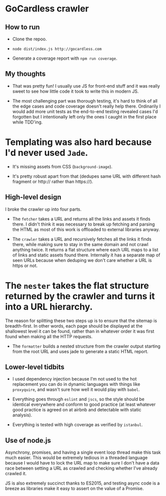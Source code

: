 # GoCardless crawler

## How to run

* Clone the repoo.

* `node dist/index.js http://gocardless.com`

* Generate a coverage report with `npm run coverage`.

## My thoughts

* That was pretty fun! I usually use JS for front-end stuff and it was really sweet to see how
little code it took to write this in modern JS.

* The most challenging part was thorough testing, it's hard to think of all the edge cases and
code coverage doesn't really help there. Ordinarily I would add more unit tests as the end-to-end
testing revealed cases I'd forgotten but I intentionally left only the ones I caught in the
first place while TDD'ing.

# Templating was also hard because I'd never used `Jade`.

* It's missing assets from CSS (`background-image`).

* It's pretty robust apart from that (dedupes same URL with different hash fragment or
http:// rather than https://).

## High-level design

I broke the crawler up into four parts.

* The `fetcher` takes a URL and returns all the links and assets it finds there. I didn't think it
was necessary to break up fetching and parsing the HTML as most of this work is offloaded to
external libraries anyway.

* The `crawler` takes a URL and recursively fetches all the links it finds there, while making sure
to stay in the same domain and not crawl anything twice. It returns a flat structure where
each URL maps to a list of links and static assets found there. Internally it has a separate
map of seen URLs because when deduping we don't care whether a URL is https or not.

# The `nester` takes the flat structure returned by the crawler and turns it into a URL hierarchy.
The reason for splitting these two steps up is to ensure that the sitemap is breadth-first. In
other words, each page should be displayed at the shallowest level it can be found, rather than
in whatever order it was first found when making all the HTTP requests.

* The `formatter` builds a nested structure from the crawler output starting from the root URL
and uses jade to generate a static HTML report.

## Lower-level tidbits

* I used dependency injection because I'm not used to the hot replacement you can do in dynamic
languages with things like `proxyquire`, and wasn't sure how well it would play with `babel`.

* Everything goes through `eslint` and `jscs`, so the style should be identical everywhere and
conform to good practice (at least whatever good practice is agreed on at airbnb and detectable
with static analysis).

* Everything is tested with high coverage as verified by `istanbul`.

## Use of node.js

Asynchrony, promises, and having a single event loop thread make this task much easier. This would
be extremely tedious in a threaded language because I would have to lock the URL map to make sure
I don't have a data race between setting a URL as crawled and checking whether I've already
crawled it.

JS is also extremely succinct thanks to ES2015, and testing async code is a breeze as libraries
make it easy to assert on the value of a Promise.
